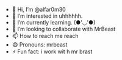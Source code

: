 - 👋 Hi, I’m @alfar0m30
- 👀 I’m interested in uhhhhhh.
- 🌱 I’m currently learning. (●'◡'●)
- 💞️ I’m looking to collaborate with MrBeast
- 📫 How to reach me reach
- 😄 Pronouns: mrbeast
- ⚡ Fun fact: i work wit h mr brast

<!---
alfar0m30/alfar0m30 is a ✨ special ✨ repository because its `README.md` (this file) appears on your GitHub profile.
You can click the Preview link to take a look at your changes.
--->
